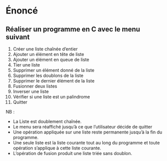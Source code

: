 # Énoncé

## Réaliser un programme en C avec le menu suivant

1. Créer une liste chaînée d’entier
2. Ajouter un élément en tête de liste
3. Ajouter un élément en queue de liste
4. Tier une liste
5. Supprimer un élément donné de la liste
6. Supprimer les doublons de la liste
7. Supprimer le dernier élément de la liste
8. Fusionner deux listes
9. Inverser une liste
10. Vérifier si une liste est un palindrome
11. Quitter

NB :

- La Liste est doublement chaînée.
- Le menu sera réaffiché jusqu’à ce que l’utilisateur décide de quitter
- Une opération appliquée sur une liste reste permanente jusqu’à la fin du
programme.
- Une seule liste est la liste courante tout au long du programme et toute opération s’applique à cette liste courante.
- L’opération de fusion produit une liste triée sans doublon.
